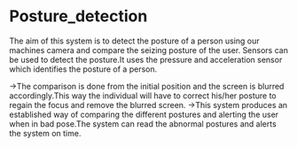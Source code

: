 # Posture_detection
The aim of this system is to detect the posture of a person using our machines camera and compare the seizing posture of the user.
Sensors can be used to detect the posture.It uses the pressure and acceleration sensor which identifies the posture of a person.

->The comparison is done from the initial position and the screen is blurred accordingly.This way the individual will have to correct his/her posture to regain the focus and remove the blurred screen.
->This system produces an established way of comparing the different postures and alerting the user when in bad pose.The system can read the abnormal postures and alerts the system on time.

